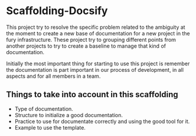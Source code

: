 # Scaffolding-Docsify

This project try to resolve the specific problem related to the ambiguity at the moment to create a new base of documentation for a new project in the fury infrastructure. These project try to grouping different points from another projects to try to create a baseline to manage that kind of documentation.

Initially the most important thing for starting to use this project is remember the documentation is part important in our process of development, in all aspects and for all members in a team.

## Things to take into account in this scaffolding

* Type of documentation.
* Structure to initialize a good documentation.
* Practice to use for documentate correctly and using the good tool for it.
* Example to use the template.